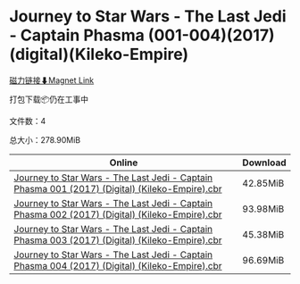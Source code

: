 # Journey to Star Wars - The Last Jedi - Captain Phasma (001-004)(2017)(digital)(Kileko-Empire)

[磁力链接⬇Magnet Link](magnet:?xt=urn:btih:d624671032115709b901f3f2b5653af9695fcefe&dn=Journey%20to%20Star%20Wars%20-%20The%20Last%20Jedi%20-%20Captain%20Phasma%20%28001-004%29%282017%29%28digital%29%28Kileko-Empire%29)

打包下载📦仍在工事中

文件数：4

总大小：278.90MiB

Online | Download
--- | ---
[Journey to Star Wars - The Last Jedi - Captain Phasma 001 (2017) (Digital) (Kileko-Empire).cbr](https://github.com/alicewish/markdown/blob/master/comic/Journey-to-Star-Wars-Last-Jedi-Captain-Phasma-001-2017-Digital-Kileko-Empire-cbr.md) | 42.85MiB
[Journey to Star Wars - The Last Jedi - Captain Phasma 002 (2017) (Digital) (Kileko-Empire).cbr](https://github.com/alicewish/markdown/blob/master/comic/Journey-to-Star-Wars-Last-Jedi-Captain-Phasma-002-2017-Digital-Kileko-Empire-cbr.md) | 93.98MiB
[Journey to Star Wars - The Last Jedi - Captain Phasma 003 (2017) (Digital) (Kileko-Empire).cbr](https://github.com/alicewish/markdown/blob/master/comic/Journey-to-Star-Wars-Last-Jedi-Captain-Phasma-003-2017-Digital-Kileko-Empire-cbr.md) | 45.38MiB
[Journey to Star Wars - The Last Jedi - Captain Phasma 004 (2017) (Digital) (Kileko-Empire).cbr](https://github.com/alicewish/markdown/blob/master/comic/Journey-to-Star-Wars-Last-Jedi-Captain-Phasma-004-2017-Digital-Kileko-Empire-cbr.md) | 96.69MiB